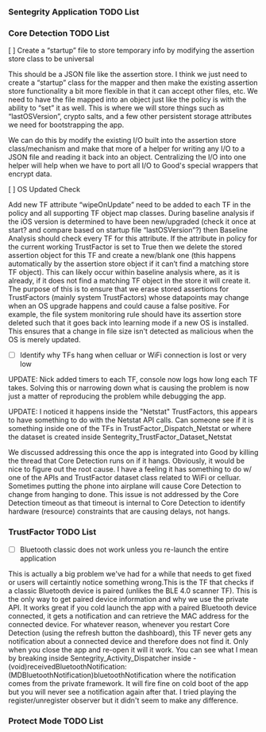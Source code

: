 ### Sentegrity Application TODO List


### Core Detection TODO List

[ ] Create a “startup” file to store temporary info by modifying the assertion store class to be universal

This should be a JSON file like the assertion store. I think we just need to create a  “startup” class for the mapper and then make the existing assertion store functionality a bit more flexible in that it can accept other files, etc. We need to have the file mapped into an object just like the policy is with the ability to “set” it as well. This is where we will store things such as “lastOSVersion”, crypto salts, and a few other persistent storage attributes we need for bootstrapping the app. 

We can do this by modify the existing I/O built into the assertion store class/mechanism and make that more of a helper for writing any I/O to a JSON file and reading it back into an object. Centralizing the I/O into one helper will help when we have to port all I/O to Good's special wrappers that encrypt data.

[ ] OS Updated Check

Add new TF attribute “wipeOnUpdate” need to be added to each TF in the policy and all supporting TF object map classes. During baseline analysis if the iOS version is determined to have been new/upgraded (check it once at start? and compare based on startup file “lastOSVersion”?) then Baseline Analysis should check every TF for this attribute. If the attribute in policy for the current working TrustFactor is set to True then we delete the stored assertion object for this TF and create a new/blank one (this happens automatically by the assertion store object if it can’t find a matching store TF object). This can likely occur within baseline analysis where, as it is already, if it does not find a matching TF object in the store it will create it. The purpose of this is to ensure that we erase stored assertions for TrustFactors (mainly system TrustFactors) whose datapoints may change when an OS upgrade happens and could cause a false positive. For example, the file system monitoring rule should have its assertion store deleted such that it goes back into learning mode if a new OS is installed. This ensures that a change in file size isn't detected as malicious when the OS is merely updated.


- [ ] Identify why TFs hang when celluar or WiFi connection is lost or very low

UPDATE: Nick added timers to each TF, console now logs how long each TF takes. Solving this or narrowing down what is causing the problem is now just a matter of reproducing the problem while debugging the app. 

UPDATE: I noticed it happens inside the "Netstat" TrustFactors, this appears to have something to do with the Netstat API calls. Can someone see if it is something inside one of the TFs in TrustFactor_Dispatch_Netstat or where the dataset is created inside Sentegrity_TrustFactor_Dataset_Netstat

We discussed addressing this once the app is integrated into Good by killing the thread that Core Detection runs on if it hangs. Obviously, it would be nice to figure out the root cause. I have a feeling it has something to do w/ one of the APIs and TrustFactor dataset class related to WiFi or celluar. Sometimes putting the phone into airplane will cause Core Detection to change from hanging to done. This issue is not addressed by the Core Detection timeout as that timeout is internal to Core Detection to identify hardware (resource) constraints that are causing delays, not hangs. 

### TrustFactor TODO List

- [ ] Bluetooth classic does not work unless you re-launch the entire application

This is actually a big problem we've had for a while that needs to get fixed or users will certaintly notice something wrong.This is the TF that checks if a classic Bluetooth device is paired (unlikes the BLE 4.0 scanner TF). This is the only way to get paired device information and why we use the private API. It works great if you cold launch the app with a paired Bluetooth device connected, it gets a notification and can retrieve the MAC address for the connected device. For whatever reason, whenever you restart Core Detection (using the refresh button the dashboard), this TF never gets any notification about a connected device and therefore does not find it. Only when you close the app and re-open it will it work. You can see what I mean by breaking inside Sentegrity_Activity_Dispatcher inside - (void)receivedBluetoothNotification:(MDBluetoothNotification)bluetoothNotification where the notification comes from the private framework. It will fire fine on cold boot of the app but you will never see a notification again after that. I tried playing the register/unregister observer but it didn't seem to make any difference.


### Protect Mode TODO List


